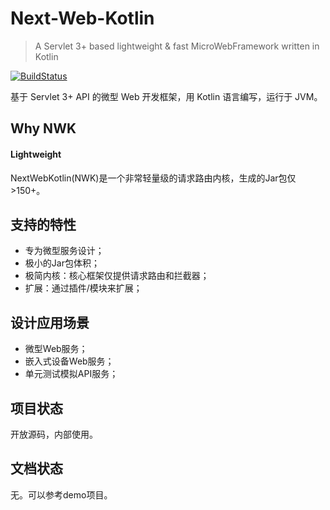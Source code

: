 # Next-Web-Kotlin

> A Servlet 3+ based lightweight & fast MicroWebFramework written in Kotlin

[![BuildStatus](https://travis-ci.org/yoojia/NextWebKotlin.svg?branch=master)](https://travis-ci.org/yoojia/NextWebKotlin)

基于 Servlet 3+ API 的微型 Web 开发框架，用 Kotlin 语言编写，运行于 JVM。

## Why NWK

#### Lightweight

NextWebKotlin(NWK)是一个非常轻量级的请求路由内核，生成的Jar包仅 >150+。

## 支持的特性

- 专为微型服务设计；
- 极小的Jar包体积；
- 极简内核：核心框架仅提供请求路由和拦截器；
- 扩展：通过插件/模块来扩展；

## 设计应用场景

- 微型Web服务；
- 嵌入式设备Web服务；
- 单元测试模拟API服务；

## 项目状态

开放源码，内部使用。

## 文档状态

无。可以参考demo项目。
